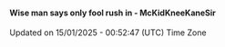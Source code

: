 #### Wise man says only fool rush in - McKidKneeKaneSir
Updated on 15/01/2025 - 00:52:47 (UTC) Time Zone
